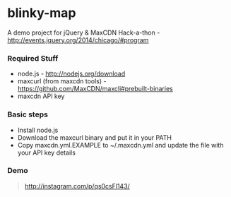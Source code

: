 blinky-map
==========

A demo project for jQuery &amp; MaxCDN Hack-a-thon - http://events.jquery.org/2014/chicago/#program

### Required Stuff

* node.js - http://nodejs.org/download
* maxcurl (from maxcdn tools) - https://github.com/MaxCDN/maxcli#prebuilt-binaries
* maxcdn API key

### Basic steps

* Install node.js
* Download the maxcurl binary and put it in your PATH
* Copy maxcdn.yml.EXAMPLE to ~/.maxcdn.yml and update the file with your API key details

### Demo
> http://instagram.com/p/qs0csFl143/
